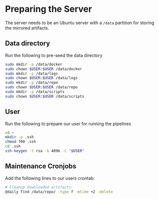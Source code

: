 # Preparing the Server

The server needs to be an Ubuntu server with a `/data` partition for storing the
mirrored artifacts.

## Data directory

Run the following to pre-seed the data directory

```bash
sudo mkdir -p /data/docker
sudo chown $USER:$USER /data/docker
sudo mkdir -p /data/logs
sudo chown $USER:$USER /data/logs
sudo mkdir -p /data/repo
sudo chown $USER:$USER /data/repo
sudo mkdir -p /data/scripts
sudo chown $USER:$USER /data/scripts
```

## User

Run the following to prepare our user for running the pipelines

```bash
cd ~
mkdir -p .ssh
chmod 700 .ssh
cd .ssh
ssh-keygen -t rsa -b 4096 -C "$USER"
```

## Maintenance Cronjobs

Add the following lines to our users crontab:

```bash
# Cleanup downloaded artifacts
@daily find /data/repo/ -type f -mtime +2 -delete
```

